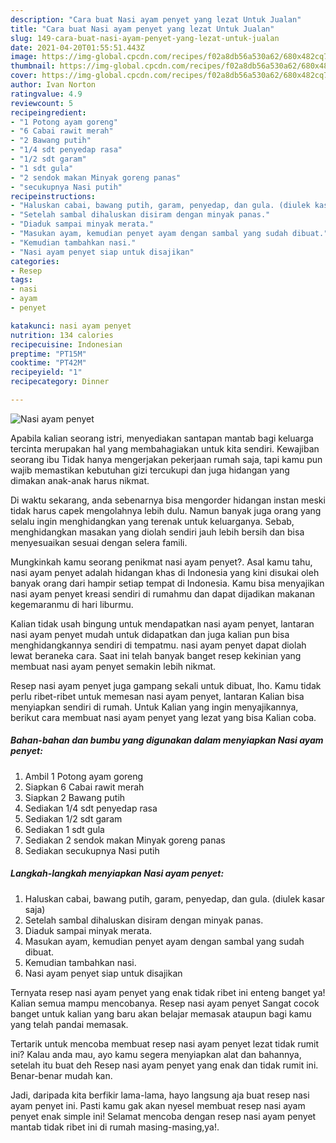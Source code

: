 ```yaml
---
description: "Cara buat Nasi ayam penyet yang lezat Untuk Jualan"
title: "Cara buat Nasi ayam penyet yang lezat Untuk Jualan"
slug: 149-cara-buat-nasi-ayam-penyet-yang-lezat-untuk-jualan
date: 2021-04-20T01:55:51.443Z
image: https://img-global.cpcdn.com/recipes/f02a8db56a530a62/680x482cq70/nasi-ayam-penyet-foto-resep-utama.jpg
thumbnail: https://img-global.cpcdn.com/recipes/f02a8db56a530a62/680x482cq70/nasi-ayam-penyet-foto-resep-utama.jpg
cover: https://img-global.cpcdn.com/recipes/f02a8db56a530a62/680x482cq70/nasi-ayam-penyet-foto-resep-utama.jpg
author: Ivan Norton
ratingvalue: 4.9
reviewcount: 5
recipeingredient:
- "1 Potong ayam goreng"
- "6 Cabai rawit merah"
- "2 Bawang putih"
- "1/4 sdt penyedap rasa"
- "1/2 sdt garam"
- "1 sdt gula"
- "2 sendok makan Minyak goreng panas"
- "secukupnya Nasi putih"
recipeinstructions:
- "Haluskan cabai, bawang putih, garam, penyedap, dan gula. (diulek kasar saja)"
- "Setelah sambal dihaluskan disiram dengan minyak panas."
- "Diaduk sampai minyak merata."
- "Masukan ayam, kemudian penyet ayam dengan sambal yang sudah dibuat."
- "Kemudian tambahkan nasi."
- "Nasi ayam penyet siap untuk disajikan"
categories:
- Resep
tags:
- nasi
- ayam
- penyet

katakunci: nasi ayam penyet 
nutrition: 134 calories
recipecuisine: Indonesian
preptime: "PT15M"
cooktime: "PT42M"
recipeyield: "1"
recipecategory: Dinner

---
```



![Nasi ayam penyet](https://img-global.cpcdn.com/recipes/f02a8db56a530a62/680x482cq70/nasi-ayam-penyet-foto-resep-utama.jpg)

Apabila kalian seorang istri, menyediakan santapan mantab bagi keluarga tercinta merupakan hal yang membahagiakan untuk kita sendiri. Kewajiban seorang ibu Tidak hanya mengerjakan pekerjaan rumah saja, tapi kamu pun wajib memastikan kebutuhan gizi tercukupi dan juga hidangan yang dimakan anak-anak harus nikmat.

Di waktu  sekarang, anda sebenarnya bisa mengorder hidangan instan meski tidak harus capek mengolahnya lebih dulu. Namun banyak juga orang yang selalu ingin menghidangkan yang terenak untuk keluarganya. Sebab, menghidangkan masakan yang diolah sendiri jauh lebih bersih dan bisa menyesuaikan sesuai dengan selera famili. 



Mungkinkah kamu seorang penikmat nasi ayam penyet?. Asal kamu tahu, nasi ayam penyet adalah hidangan khas di Indonesia yang kini disukai oleh banyak orang dari hampir setiap tempat di Indonesia. Kamu bisa menyajikan nasi ayam penyet kreasi sendiri di rumahmu dan dapat dijadikan makanan kegemaranmu di hari liburmu.

Kalian tidak usah bingung untuk mendapatkan nasi ayam penyet, lantaran nasi ayam penyet mudah untuk didapatkan dan juga kalian pun bisa menghidangkannya sendiri di tempatmu. nasi ayam penyet dapat diolah lewat beraneka cara. Saat ini telah banyak banget resep kekinian yang membuat nasi ayam penyet semakin lebih nikmat.

Resep nasi ayam penyet juga gampang sekali untuk dibuat, lho. Kamu tidak perlu ribet-ribet untuk memesan nasi ayam penyet, lantaran Kalian bisa menyiapkan sendiri di rumah. Untuk Kalian yang ingin menyajikannya, berikut cara membuat nasi ayam penyet yang lezat yang bisa Kalian coba.

<!--inarticleads1-->

##### Bahan-bahan dan bumbu yang digunakan dalam menyiapkan Nasi ayam penyet:

1. Ambil 1 Potong ayam goreng
1. Siapkan 6 Cabai rawit merah
1. Siapkan 2 Bawang putih
1. Sediakan 1/4 sdt penyedap rasa
1. Sediakan 1/2 sdt garam
1. Sediakan 1 sdt gula
1. Sediakan 2 sendok makan Minyak goreng panas
1. Sediakan secukupnya Nasi putih




<!--inarticleads2-->

##### Langkah-langkah menyiapkan Nasi ayam penyet:

1. Haluskan cabai, bawang putih, garam, penyedap, dan gula. (diulek kasar saja)
1. Setelah sambal dihaluskan disiram dengan minyak panas.
1. Diaduk sampai minyak merata.
1. Masukan ayam, kemudian penyet ayam dengan sambal yang sudah dibuat.
1. Kemudian tambahkan nasi.
1. Nasi ayam penyet siap untuk disajikan




Ternyata resep nasi ayam penyet yang enak tidak ribet ini enteng banget ya! Kalian semua mampu mencobanya. Resep nasi ayam penyet Sangat cocok banget untuk kalian yang baru akan belajar memasak ataupun bagi kamu yang telah pandai memasak.

Tertarik untuk mencoba membuat resep nasi ayam penyet lezat tidak rumit ini? Kalau anda mau, ayo kamu segera menyiapkan alat dan bahannya, setelah itu buat deh Resep nasi ayam penyet yang enak dan tidak rumit ini. Benar-benar mudah kan. 

Jadi, daripada kita berfikir lama-lama, hayo langsung aja buat resep nasi ayam penyet ini. Pasti kamu gak akan nyesel membuat resep nasi ayam penyet enak simple ini! Selamat mencoba dengan resep nasi ayam penyet mantab tidak ribet ini di rumah masing-masing,ya!.

